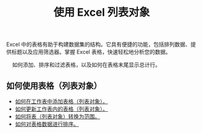 ﻿---
title: 使用 Excel 列表对象
second_title: Aspose.Cells Cloud Documen
linktitle: 列表对象
type: docs
url: /zh/list-objects/
aliases: [/working-with-list-objects/,/working-with-list-object-or-table/]
keywords: Add, delete, update, and get a list object(table) into an Excel worksheet
description: Aspose.Cells Cloud REST API 支持在 Excel 工作表中添加、删除、更新和获取列表对象（表格）。SDK 支持多种开发语言，包括 Android、C#、Go、Java、NodeJS、Perl、PHP、Python、Ruby 和 Swift。
weight: 100
kwords: Excel, Office 云, REST API, 电子表格, PDF, CSV, Json, Markdown, ListObjects
---
Excel 中的表格有助于构建数据集的结构。它具有便捷的功能，包括排列数据、提供标题以及应用筛选器。掌握 Excel 表格，快速轻松地分析您的数据。

&nbsp;&nbsp;&nbsp;&nbsp;如何添加、排序和过滤表格，以及如何在表格末尾显示总计行。

## 如何使用表格（列表对象）
  
- [如何在工作表中添加表格（列表对象）。](/cells/zh/add-a-list-object-or-table-inside-the-worksheet/)
- [如何更新工作表内的表格（列表对象）。](/cells/zh/update-a-list-object-or-table-inside-the-worksheet/)
- [如何将表（列表对象）转换为范围。](/cells/zh/convert-list-object-or-table-to-range/)
- [如何对表格数据进行排序。](/cells/zh/sort-table-data/)
